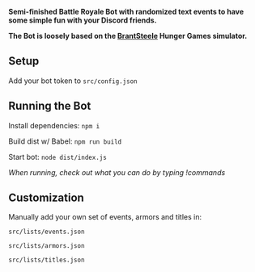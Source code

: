 **Semi-finished Battle Royale Bot with randomized text events to have some simple fun with your Discord friends.**

**The Bot is loosely based on the [BrantSteele](https://brantsteele.net) Hunger Games simulator.**

  

## Setup

Add your bot token to `src/config.json`

## Running the Bot

Install dependencies: `npm i`

Build dist w/ Babel: `npm run build`

Start bot: `node dist/index.js`

*When running, check out what you can do by typing !commands*

## Customization

Manually add your own set of events, armors and titles in:

`src/lists/events.json`

`src/lists/armors.json`

`src/lists/titles.json`
